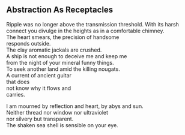 Abstraction As Receptacles
--------------------------
Ripple was no longer above the transmission threshold. With its harsh connect you divulge in the heights as in a comfortable chimney.  
The heart smears, the precision of handsome  
responds outside.  
The clay aromatic jackals are crushed.  
A ship is not enough to deceive me and keep me  
from the night of your mineral funny things.  
To seek another land amid the killing nougats.  
A current of ancient guitar  
that does  
not know why it flows and  
carries.  
  
I am mourned by reflection and heart, by abys and sun.  
Neither thread nor window nor ultraviolet  
nor silvery but transparent.  
The shaken sea shell is sensible on your eye.  
